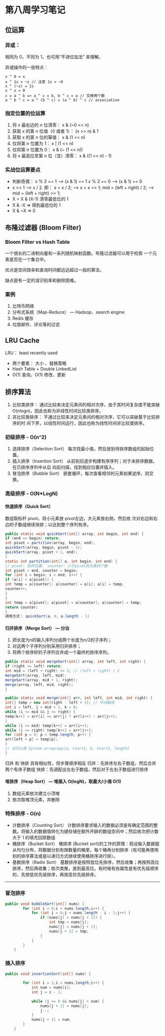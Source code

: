 # 第八周学习笔记

## 位运算

### 异或：

相同为 0，不同为 1。也可用“不进位加法” 来理解。

异或操作的一些特点：

```
x ^ 0 = x
x ^ 1s = ~x // 注意 1s = ~0
x ^ (~x) = 1s
x ^ x = 0
c = a ^ b => a ^ c = b, b ^ c = a // 交换两个数
a ^ b ^ c = a ^ (b ^ c) = (a ^ b) ^ c // associative
```

### 指定位置的位运算

1. 将 x 最右边的 n 位清零： x & (~0 << n)
2. 获取 x 的第 n 位值（0 或者 1）： (x >> n) & 1
3. 获取 x 的第 n 位的幂值： x & (1 << n)
4. 仅将第 n 位置为 1： x | (1 << n)
5. 仅将第 n 位置为 0： x & (~ (1 << n))
6. 将 x 最高位至第 n 位（含）清零： x & ((1 << n) - 1)

### 实战位运算要点

* 判断奇偶：
x % 2 == 1 —> (x & 1) == 1
x % 2 == 0 —> (x & 1) == 0
* x >> 1 —> x / 2.
即： x = x / 2; —> x = x >> 1;
mid = (left + right) / 2; —> mid = (left + right) >> 1;
* X = X & (X-1) 清零最低位的 1
* X & -X => 得到最低位的 1
* X & ~X => 0

## 布隆过滤器 (Bloom Filter)

### Bloom Filter vs Hash Table

一个很长的二进制向量和一系列随机映射函数。布隆过滤器可以用于检索
一个元素是否在一个集合中。

优点是空间效率和查询时间都远远超过一般的算法，

缺点是有一定的误识别率和删除困难。

### 案例

1. 比特币网络
2. 分布式系统（Map-Reduce） — Hadoop、search engine
3. Redis 缓存
4. 垃圾邮件、评论等的过滤

## LRU Cache

LRU： least recently used

* 两个要素： 大小 、替换策略
* Hash Table + Double LinkedList
* O(1) 查询，O(1) 修改、更新

## 排序算法

1. 比较类排序：
通过比较来决定元素间的相对次序，由于其时间复杂度不能突破
O(nlogn)，因此也称为非线性时间比较类排序。
2. 非比较类排序：
不通过比较来决定元素间的相对次序，它可以突破基于比较排序的时
间下界，以线性时间运行，因此也称为线性时间非比较类排序。

### 初级排序 - O(n^2)

1. 选择排序（Selection Sort）
每次找最小值，然后放到待排序数组的起始位置。
2. 插入排序（Insertion Sort）
从前到后逐步构建有序序列；对于未排序数据，在已排序序列中从后
向前扫描，找到相应位置并插入。
3. 冒泡排序（Bubble Sort）
嵌套循环，每次查看相邻的元素如果逆序，则交换。

### 高级排序 - O(N*LogN)

#### 快速排序（Quick Sort）

数组取标杆 pivot，将小元素放 pivot左边，大元素放右侧，然后依
次对右边和右边的子数组继续快排；以达到整个序列有序。

```java
public static void quickSort(int[] array, int begin, int end) {
if (end <= begin) return;
int pivot = partition(array, begin, end);
quickSort(array, begin, pivot - 1);
quickSort(array, pivot + 1, end);
}
static int partition(int[] a, int begin, int end) {
// pivot: 标杆位置， counter: 小于pivot的元素的个数
int pivot = end, counter = begin;
for (int i = begin; i < end; i++) {
if (a[i] < a[pivot]) {
int temp = a[counter]; a[counter] = a[i]; a[i] = temp;
counter++;
}
}
int temp = a[pivot]; a[pivot] = a[counter]; a[counter] = temp;
return counter;
}
调用方式： quickSort(a, 0, a.length - 1)
```

#### 归并排序（Merge Sort） — 分治

1. 把长度为n的输入序列分成两个长度为n/2的子序列；
2. 对这两个子序列分别采用归并排序；
3. 将两个排序好的子序列合并成一个最终的排序序列。

```java
public static void mergeSort(int[] array, int left, int right) {
if (right <= left) return;
int mid = (left + right) >> 1; // (left + right) / 2
mergeSort(array, left, mid);
mergeSort(array, mid + 1, right);
merge(array, left, mid, right);
}

public static void merge(int[] arr, int left, int mid, int right) {
int[] temp = new int[right - left + 1]; // 中间数组
int i = left, j = mid + 1, k = 0;
while (i <= mid && j <= right) {
temp[k++] = arr[i] <= arr[j] ? arr[i++] : arr[j++];
}
while (i <= mid) temp[k++] = arr[i++];
while (j <= right) temp[k++] = arr[j++];
for (int p = 0; p < temp.length; p++) {
arr[left + p] = temp[p];
}
// 也可以用 System.arraycopy(a, start1, b, start2, length)
}
```

归并 和 快排 具有相似性，但步骤顺序相反
归并：先排序左右子数组，然后合并两个有序子数组
快排：先调配出左右子数组，然后对于左右子数组进行排序

#### 堆排序（Heap Sort） — 堆插入 O(logN)，取最大/小值 O(1)

1. 数组元素依次建立小顶堆
2. 依次取堆顶元素，并删除

### 特殊排序 - O(n)

* 计数排序（Counting Sort）
计数排序要求输入的数据必须是有确定范围的整数。将输入的数据值转化为键存储在额外开辟的数组空间中；然后依次把计数大于 1 的填充回原数组
* 桶排序（Bucket Sort）
桶排序 (Bucket sort)的工作的原理：假设输入数据服从均匀分布，将数据分到有限数量的桶里，每个桶再分别排序（有可能再使用别的排序算法或是以递归方式继续使用桶排序进行排）。
* 基数排序（Radix Sort）
基数排序是按照低位先排序，然后收集；再按照高位排序，然后再收集；依次类推，直到最高位。有时候有些属性是有优先级顺序的，先按低优先级排序，再按高优先级排序。

---

### 冒泡排序

```java
public void bubbleSort(int[] nums) {
        for (int i = 0;i < nums.length;i++) {
            for (int j = 0;j < nums.length - i - 1;j++) {
                if (nums[j] > nums[j + 1]) {
                    int tmp = nums[j];
                    nums[j] = nums[j + 1];
                    nums[j + 1] = tmp;
                }
            }
        }
    }
```

### 插入排序

```java
public void insertionSort(int[] nums) {
       
        for (int i = 1;i < nums.length;i++) {
            int num = nums[i];
            int j = i - 1;
           
            while (j >= 0 && nums[j] > num) {
                nums[j + 1] = nums[j];
                j--;
            }
            nums[j + 1] = num;
        }
    }
```